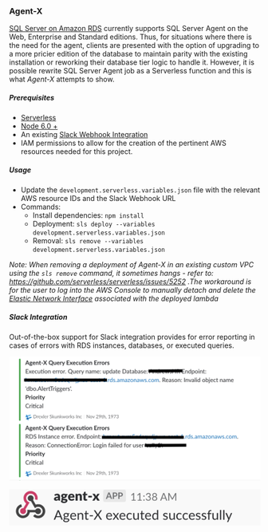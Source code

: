 ### Agent-X

[SQL Server on Amazon RDS](https://aws.amazon.com/rds/sqlserver/) currently supports SQL Server Agent on the Web, Enterprise and Standard editions. Thus, for situations where there is the need for the agent, clients are presented with the option of upgrading to a more pricier edition of the database to maintain parity with the existing installation or reworking their database tier logic to handle it. However, it is possible rewrite SQL Server Agent job as a Serverless function and this is what *Agent-X* attempts to show. 

##### Prerequisites
* [Serverless](https://serverless.com/)
* [Node 6.0 + ](https://nodejs.org/en/)
* An existing [Slack Webhook Integration](https://api.slack.com/incoming-webhooks)
* IAM permissions to allow for the creation of the pertinent AWS resources needed for this project.


##### Usage
* Update the `development.serverless.variables.json` file with the relevant AWS resource IDs and the Slack Webhook URL
* Commands:
    * Install dependencies: `npm install`
    * Deployment: `sls deploy --variables development.serverless.variables.json`
    * Removal: `sls remove --variables development.serverless.variables.json`


*Note: When removing a deployment of Agent-X in an existing custom VPC using the `sls remove` command, it sometimes hangs - refer to: https://github.com/serverless/serverless/issues/5252  .The workaround is for the user to log into the AWS Console to manually detach and delete the [Elastic Network Interface](https://docs.aws.amazon.com/AWSEC2/latest/UserGuide/using-eni.html) associated with the deployed lambda*


##### Slack Integration
Out-of-the-box support for Slack integration provides for error reporting in cases of errors with RDS instances, databases, or executed queries.

![agent-x-errors](https://github.com/drexler/agent-x/blob/master/.github/agent-x-slack-integration.png)

![agent-x-success](https://github.com/drexler/agent-x/blob/master/.github/agent-x-success.png)






